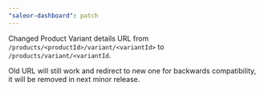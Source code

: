 ```yaml
---
"saleor-dashboard": patch
---
```


Changed Product Variant details URL from `/products/<productId>/variant/<variantId>` to `/products/variant/<variantId`.

Old URL will still work and redirect to new one for backwards compatibility, it will be removed in next minor release.
